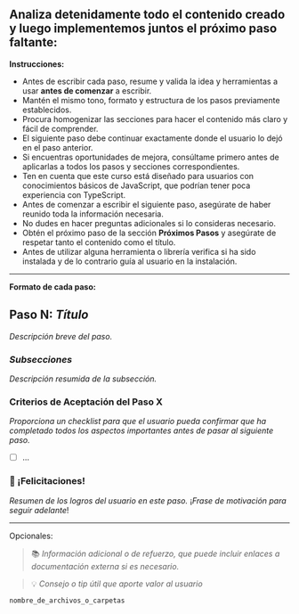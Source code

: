 Analiza detenidamente todo el contenido creado y luego implementemos juntos el próximo paso faltante:
---

**Instrucciones:**

- Antes de escribir cada paso, resume y valida la idea y herramientas a usar **antes de comenzar** a escribir.
- Mantén el mismo tono, formato y estructura de los pasos previamente establecidos.
- Procura homogenizar las secciones para hacer el contenido más claro y fácil de comprender.
- El siguiente paso debe continuar exactamente donde el usuario lo dejó en el paso anterior.
- Si encuentras oportunidades de mejora, consúltame primero antes de aplicarlas a todos los pasos y secciones correspondientes.
- Ten en cuenta que este curso está diseñado para usuarios con conocimientos básicos de JavaScript, que podrían tener poca experiencia con TypeScript.
- Antes de comenzar a escribir el siguiente paso, asegúrate de haber reunido toda la información necesaria.
- No dudes en hacer preguntas adicionales si lo consideras necesario.
- Obtén el próximo paso de la sección **Próximos Pasos** y asegúrate de respetar tanto el contenido como el título.
- Antes de utilizar alguna herramienta o librería verifica si ha sido instalada y de lo contrario guía al usuario  en la instalación.

---

**Formato de cada paso:**

## Paso N: _Título_

_Descripción breve del paso._

### _Subsecciones_

_Descripción resumida de la subsección._

### Criterios de Aceptación del Paso X

_Proporciona un checklist para que el usuario pueda confirmar que ha completado todos los aspectos importantes antes de pasar al siguiente paso._

- [ ] ...

### 🎉 ¡Felicitaciones!

_Resumen de los logros del usuario en este paso._ ¡_Frase de motivación para seguir adelante_!

---

Opcionales:

> 📚 _Información adicional o de refuerzo, que puede incluir enlaces a documentación externa si es necesario._

> 💡 _Consejo o tip útil que aporte valor al usuario_

`nombre_de_archivos_o_carpetas`